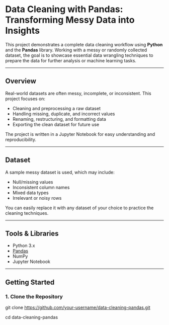 # Data Cleaning with Pandas: Transforming Messy Data into Insights

This project demonstrates a complete data cleaning workflow using **Python** and the **Pandas** library. Working with a messy or randomly collected dataset, the goal is to showcase essential data wrangling techniques to prepare the data for further analysis or machine learning tasks.

---

## Overview

Real-world datasets are often messy, incomplete, or inconsistent. This project focuses on:
- Cleaning and preprocessing a raw dataset
- Handling missing, duplicate, and incorrect values
- Renaming, restructuring, and formatting data
- Exporting the clean dataset for future use

The project is written in a Jupyter Notebook for easy understanding and reproducibility.

---

##  Dataset

A sample messy dataset is used, which may include:
- Null/missing values
- Inconsistent column names
- Mixed data types
- Irrelevant or noisy rows

You can easily replace it with any dataset of your choice to practice the cleaning techniques.

---

##  Tools & Libraries

- Python 3.x  
- [Pandas](https://pandas.pydata.org/)  
- NumPy   
- Jupyter Notebook  

---

##  Getting Started

### 1. Clone the Repository


git clone https://github.com/your-username/data-cleaning-pandas.git

cd data-cleaning-pandas
